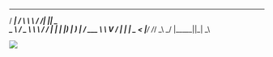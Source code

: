  ____      _    __     __ _____  ____
/ ___|    / \   \ \   / /| ____||  _ \
\___ \   / _ \   \ \ / / |  _|  | |_) |
 ___) | / ___ \   \ V /  | |___ |  _ <
|____/ /_/   \_\   \_/   |_____||_| \_\

<a href="https://iimg.su/i/DY7ami"><img src="https://s.iimg.su/s/08/Nwy2cjDuHkfK2b0KTb4MiK9oF3FwK1o3ri5zqmmK.png"></a>
